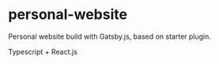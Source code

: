 # personal-website

Personal website build with Gatsby.js, based on starter plugin.

Typescript + React.js

